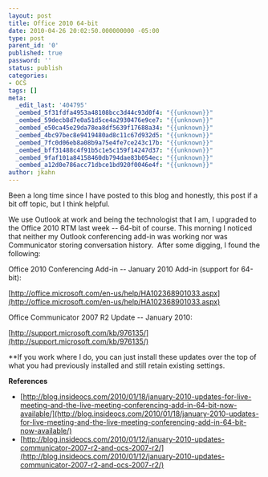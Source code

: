 ```yaml
---
layout: post
title: Office 2010 64-bit
date: 2010-04-26 20:02:50.000000000 -05:00
type: post
parent_id: '0'
published: true
password: ''
status: publish
categories:
- OCS
tags: []
meta:
  _edit_last: '404795'
  _oembed_5f31fdfa4953a48108bcc3d44c93d0f4: "{{unknown}}"
  _oembed_59decb8d7e0a51d5ce4a2930476e9ce7: "{{unknown}}"
  _oembed_e50ca45e29da78ea8df5639f17688a34: "{{unknown}}"
  _oembed_4bc97bec8e9419480ad8c11c67d932d5: "{{unknown}}"
  _oembed_7fc0d06eb8a08b9a75e4fe7ce243c17b: "{{unknown}}"
  _oembed_bff31488c4f91b5c1e5c159f14247d37: "{{unknown}}"
  _oembed_9faf101a84158460db794dae83b054ec: "{{unknown}}"
  _oembed_a12d0e786acc71dbce1bd920f0046e4f: "{{unknown}}"
author: jkahn
---
```

Been a long time since I have posted to this blog and honestly, this post if a bit off topic, but I think helpful.

We use Outlook at work and being the technologist that I am, I upgraded to the Office 2010 RTM last week -- 64-bit of course. This morning I noticed that neither my Outlook conferencing add-in was working nor was Communicator storing conversation history.  After some digging, I found the following:

Office 2010 Conferencing Add-in -- January 2010 Add-in (support for 64-bit):

[http://office.microsoft.com/en-us/help/HA102368901033.aspx](http://office.microsoft.com/en-us/help/HA102368901033.aspx)

Office Communicator 2007 R2 Update -- January 2010:

[http://support.microsoft.com/kb/976135/](http://support.microsoft.com/kb/976135/)

\*\*If you work where I do, you can just install these updates over the top of what you had previously installed and still retain existing settings.

**References**

*   [http://blog.insideocs.com/2010/01/18/january-2010-updates-for-live-meeting-and-the-live-meeting-conferencing-add-in-64-bit-now-available/](http://blog.insideocs.com/2010/01/18/january-2010-updates-for-live-meeting-and-the-live-meeting-conferencing-add-in-64-bit-now-available/)
*   [http://blog.insideocs.com/2010/01/12/january-2010-updates-communicator-2007-r2-and-ocs-2007-r2/](http://blog.insideocs.com/2010/01/12/january-2010-updates-communicator-2007-r2-and-ocs-2007-r2/)